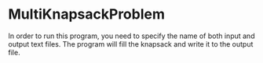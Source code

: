 # MultiKnapsackProblem

In order to run this program, you need to specify the name of both input and output text files.
The program will fill the knapsack and write it to the output file.